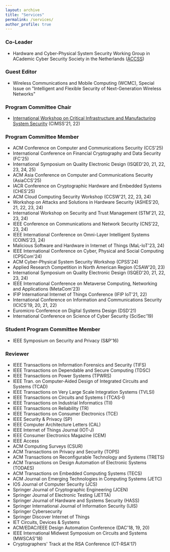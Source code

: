 ```yaml
---
layout: archive
title: "Services"
permalink: /services/
author_profile: true
---
```


### Co-Leader

- Hardware and Cyber-Physical System Security Working Group in ACademic Cyber Security Society in the Netherlands ([ACCSS](https://accss.nl/))

### Guest Editor

- Wireless Communications and Mobile Computing (WCMC), Special Issue on "Intelligent and Flexible Security of Next-Generation Wireless Networks"

### Program Committee Chair

- [International Workshop on Critical Infrastructure and Manufacturing System Security](https://cimssworkshop.github.io/) (CIMSS'21, 22)

### Program Committee Member

- ACM Conference on Computer and Communications Security (CCS'25)
- International Conference on Financial Cryptography and Data Security (FC'25)
- International Symposium on Quality Electronic Design (ISQED'20, 21, 22, 23, 24, 25) 
- ACM Asia Conference on Computer and Communications Security (AsiaCCS'25)
- IACR Conference on Cryptographic Hardware and Embedded Systems (CHES'25)
- ACM Cloud Computing Security Workshop (CCSW'21, 22, 23, 24)
- Workshop on Attacks and Solutions in Hardware Security (ASHES'20, 21, 22, 23, 24)
- International Workshop on Security and Trust Management (STM'21, 22, 23, 24)
- IEEE Conference on Communications and Network Security (CNS'22, 23, 24)
- IEEE International Conference on Omni-Layer Intelligent Systems (COINS'23, 24)
- Malicious Software and Hardware in Internet of Things (MaL-IoT'23, 24)
- IEEE International Conference on Cyber, Physical and Social Computing (CPSCom'24)
- ACM Cyber-Physical System Security Workshop (CPSS'24)
- Applied Research Competition in North American Region (CSAW'20, 23)
- International Symposium on Quality Electronic Design (ISQED'20, 21, 22, 23, 24) 
- IEEE International Conference on Metaverse Computing, Networking and Applications (MetaCom'23)
- IFIP International Internet of Things Conference (IFIP IoT'21, 22)
- International Conference on Information and Communications Security (ICICS'19, 20, 21, 22)
- Euromicro Conference on Digital Systems Design (DSD'21)
- International Conference on Science of Cyber Security (SciSec'19)

### Student Program Committee Member

- IEEE Symposium on Security and Privacy (S&P'16)

### Reviewer

- IEEE Transactions on Information Forensics and Security (TIFS)
- IEEE Transactions on Dependable and Secure Computing (TDSC)
- IEEE Transactions on Power Systems (TPWRS)
- IEEE Tran. on Computer-Aided Design of Integrated Circuits and Systems (TCAD)
- IEEE Transactions on Very Large Scale Integration Systems (TVLSI)
- IEEE Transactions on Circuits and Systems I (TCAS-I)
- IEEE Transactions on Industrial Informatics (TII) 
- IEEE Transactions on Reliability (TR)
- IEEE Transactions on Consumer Electronics (TCE)
- IEEE Security & Privacy (SP)
- IEEE Computer Architecture Letters (CAL)
- IEEE Internet of Things Journal (IOT-J)
- IEEE Consumer Electronics Magazine (CEM)
- IEEE Access
- ACM Computing Surveys (CSUR)
- ACM Transactions on Privacy and Security (TOPS)
- ACM Transactions on Reconfigurable Technology and Systems (TRETS)
- ACM Transactions on Design Automation of Electronic Systems (TODAES)
- ACM Transactions on Embedded Computing Systems (TECS)
- ACM Journal on Emerging Technologies in Computing Systems (JETC)
- IOS Journal of Computer Security (JCS)
- Springer Journal of Cryptographic Engineering (JCEN)
- Springer Journal of Electronic Testing (JETTA)
- Springer Journal of Hardware and Systems Security (HASS)
- Springer International Journal of Information Security (IJIS)
- Springer Cybersecurity
- Springer Discover Internet of Things
- IET Circuits, Devices & Systems
- ACM/EDAC/IEEE Design Automation Conference (DAC'18, 19, 20)
- IEEE International Midwest Symposium on Circuits and Systems (MWSCAS'18)
- Cryptographers' Track at the RSA Conference (CT-RSA'17)
